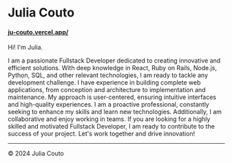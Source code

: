 # Julia Couto

#### [ju-couto.vercel.app/](https://ju-couto.vercel.app/)

Hi! I'm Julia.

I am a passionate Fullstack Developer dedicated to creating innovative and efficient solutions. With deep knowledge in React, Ruby on Rails, Node.js, Python, SQL, and other relevant technologies, I am ready to tackle any development challenge. I have experience in building complete web applications, from conception and architecture to implementation and maintenance. My approach is user-centered, ensuring intuitive interfaces and high-quality experiences. I am a proactive professional, constantly seeking to enhance my skills and learn new technologies. Additionally, I am collaborative and enjoy working in teams. If you are looking for a highly skilled and motivated Fullstack Developer, I am ready to contribute to the success of your project. Let's work together and drive innovation!

---

© 2024 Julia Couto

